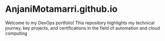 # AnjaniMotamarri.github.io
Welcome to my DevOps portfolio! This repository highlights my technical journey, key projects, and certifications in the field of automation and cloud computing
